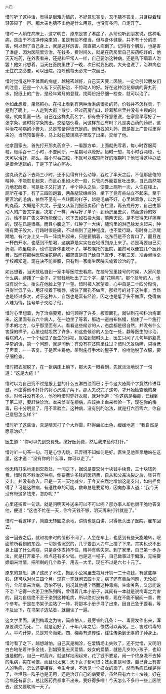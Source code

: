     六四 

   惜时听了这种话，觉得是很难为情的，不好意思答复，又不能不答复，只含糊着轻轻答应了一声。那大夫也猜不出他是什么用意，也没有多问，自走开了。

   惜时一人躺在病床上，这才明白，原来是害了淋症了。从前也听到朋友说，这种毛病，是由于不洁净传染来的，虽是有些不便当，但与身体健康，并不有十分的损害，何以到了自己身上，就是这样厉害，简直把人病倒了。记得有个朋友，也是害了淋症，因为医院里诊治，花钱多，费时间久，就是在药房里自己买药吃好的，他天天吃药，在外表看来，还是和平常人一样，自己要治这种病，还是私下瞒着人治罢！他如此想着，当天在医院里住了一晚，次日就要出院。大夫也说了，治淋病也无住院之必要，可以出院，招呼他每天必来一次而已。

   惜时觉得这种不体面的病症，越秘密越好，自己天天要上医院，一定会引起朋友们的注意，还是一个人私下买药秘治，不惊动人的好。好在这种治花柳病的膏丸药水，报纸上的广告，是经年累月的登载，找两份报仔细一检查，就可以治了。

   他如此想着，果然照办。在报上看到有两种治淋病很灵的药，价钱并不怎样贵，于是到了晚上，一人走到大街上散步，经过药房门口，趁着那店里并没有主顾的时候，就向里面一钻，自己连这样丸药名字，都有些不好意思说，在家里早写好了一张字条，这时将字条掏出，交给店伙看，问这样东西有吗？凡是卖西药的药房，这种治花柳病的小膏丸，总是预备得很充足的。他所找的丸药，既是报上广告栏里得来的，当然预备得多，马上就在玻璃瓶子里取了出来，交给了他。

   他拿回家去，首先打开那丸药盒子，一看那方单，上面就先写着，每小时吞服两粒，继续吞十二小时，不要间断，一星期可以痊好。惜时一想，每小时吞两粒，七天可以治好，那么，每小时吞四粒，不就可以缩短痊好的限期吗？他觉得这种办法是很合逻辑的，于是下了决心照办。

   这丸药先吞下去两三小时，还不见得有什么动静，吞过了半天之后，不但那疲倦的精神，不能恢复起来，而且心里如火炽一般，只管向外面要反吐出来，自己虽然竭力地忍耐着，可是肚子又打通了，半个钟头之后，便要上厕所一次，人住在楼上，厕所在楼下，有了三四回跑着，两条腿软绵绵的，坐下了竟有些站立不起来。至于要医治的毛病，依然不见有一点转圜的样子，越是毛病不好，心里越着急，以为买的丸药，大概是不大灵，于是又从新到报纸卖药广告栏里，再去找丹方，自己由那动人的广告文字里，决定了一样，再写好了单子，到药房里去买，然而这药的效力，恰不是广告文字所能保证，吃下去如石投大海，前两天说，是不觉得怎样痛痒的，现在已是很痛，而且小腹之下，红肿了一大块，腿沟里的淋巴脉发炎起来，肿得有栗子般大，行路时很是痛，不过病到了这种程度，也不爱行路，有时身上凉飕飕地，有时身上又一阵一阵烧热起来，只是要躺着，吃东西是不合胃口了，而且连一杯白开水，也感到不想喝，这病算是实实在在地缠到身上来了。若是再要自己买药泡，糊里糊涂，也许把身体更吃坏了。学校嘱托的医院，虽然可以便宜几个医药费，然而在那种医院治花柳病，那简直是自己给自己宣传，不到三天，准会闹得全学校都知道。现在决不能害臊，只有到一家南生医院去偷着诊治的了。

   如此想着，当天就私自到一家中等医院去看病，在挂号室里挂号的时候，人家问是什么病，踌躇了一会子，才轻轻地吐出了三个字，是“花柳病”。那个挂号的人，也没有说什么，抬头在他脸上望了一望。惜时被人家望着，心中自是二十四分惭愧，只得半低了头，用牙咬着下嘴唇，板住了面孔不做声。那挂号的对于这种事，当然也是经过多次，对于这种人，自然也是富有经验，因之也是低了头不做声，免得病人难为情，挂号单子交给了他。

   惜时心里想着，为了治病要紧，如何顾得了许多，板着面孔，就钻到花柳科治病室来。这里面有五六个病人，在一边坐了等着，那边一道白布帐幔，挡住了一个施行手术的地方，似乎那里面有人。看看这些候诊的人，态度都是很自然，并没有什么害臊的样子，心里也就坦然了许多，和这些候诊的人坐在一处，静等医生的诊治。看病的人，一个个经过了医生的诊视，就临到惜时头上，医生只问了几句年龄籍贯平常的话，第一个问题，就是问他：有没有在妓院里住过？惜时怎敢隐瞒，只得低了声音，一一答复。于是医生将他。带到施行手术的屋子里，吩咐他脱了衣服，要仔细检查。

   惜时把衣服脱了，在一张病床上躺下，那大夫一眼看到，先就淡淡地说了一句道：“这是大疮！”

   惜时以为自己究不过是报上登的什么五淋白浊而已；于今这大疮两个字竟然传进耳鼓，不由得他不扑扑的将心房跳了两下。那大夫说完了这句，才开始检查他的身体。时候并没有多久，他吩咐惜时穿好衣服，就对他道：“你这病是梅毒，已经到了第二期，要赶快诊治。本来侦查花柳病，应该抽出血来检验一下，现在你的梅毒，已十分明显了，用不着验血。这种病，没有别的治法，就是打六百零六，你自己意思怎么样？”

   惜时听了这些话，真是晴天打了个大炸雷，吓得面如土色，缓缓地道：“我自然是愿意治好。”

   医生道：“你可以先到交费处。缴好医药费，然后我来给你打针。”

   惜时听一句答一句，可是心惊肉跳，已弄得不知如何是好。医生见他呆呆地站在这里，这才道：“没有你的什么事，你可以走了。”

   他无精打采地走到交款处，一问之下，据说是要交付十块钱手续费，三十块钱药费。惜时真不料治这种病，倒要费许多钱的医药费，自从和父亲决裂之后，钱只有支出，并没有收入，已是一天一天地减少，于今又突然地增加这笔支出，如何担负得了？可是这种病，有送性命的可能，救命总是要紧的，因向办事人道：“我今天没有带这多钱来，怎办呢？”

   心里还搁着一句话，就是问明天补送来可以不可以呢？那办事人却也很干脆地答复他，便道：“这也不忙在一天，你今天钱不够，明天再来打针就是了。”

   惜时一看这样子，简直无转圜之余地，讲情也是白讲，只得低头出了医院，雇车回去。

   这一回去之后，就和初来时的情形不同了，人坐在车上，也感到有些天旋地转，眼面前所看到的东西，一切是昏沉沉的，几乎要由人力车上撞了下来。其实也说不出身上加了什么病症，只是身体支持不住，精神有些失常。到了家里，自己第一步办法，就是打开箱子，检点还有多少钱。也是这一程子，自己做事过于偏激，无端要嫖娼来泄情，把所剩的几个款子，用去一大半，现在不过是六七十元了。

   原来的意思，辞了这房子不住，搬到小公寓里去每月开销一二十块钱，有这些存钱，还可以对付三四个月。现在一笔就闲去四十元，病了还有善后问题，无论如何，全部拿来治病，恐怕不够，何况其他呢？然而这种毒病，生命关系，又怎能说不治？记得一次游卫生陈列所，曾得着几本小册子，其间有一本就是说梅毒之为害的，因为自信绝不至于染到这种毛病，所以绝对没有看，现在不能不展阅一番，做个参考。于是在书架子边站了一阵，将那本小册子寻了出来，因自己急于要看，等不及坐下，在书架子边站着，就翻读了一遍。

   这文字里面，说到梅毒之为害，简直怕人，最厉害的几条：一、毒要发作出来，浑身要溃烂而死。二、就是治好了，十年八年之后，依然可以再发。三、害过梅毒的人，平均计算，总是短命而死。四、梅毒有遗传性，往往传染到无辜的子孙身上。

   惜时看了之下，越想越怕，自己真是糊涂，在爱情场上失败了，还不觉悟，又明明白白地花着许多金钱，到娼寮里去买爱情，妓女的爱情，就是几岁的小孩子，也知道是假的。自己一时高兴，就这样地闹起来，花了钱不要紧，闹一个终身洗不去掉的毛病，实在可恨，而且也太冤！天下女子都可恨；妓女更是可恨，自己身上有害人的毛病，怎么还要接客，今生今世，不愿见一个妓女的面了。然而毛病已经是得了，空埋怨一阵子也是无用，还是治好自己的病要紧，虽然只有六七十块钱，好在治病还有富余，总比医药费都拿不出来，要好得多哩！今天怎么不多带一些上医院去，这又要耽搁一天了。

